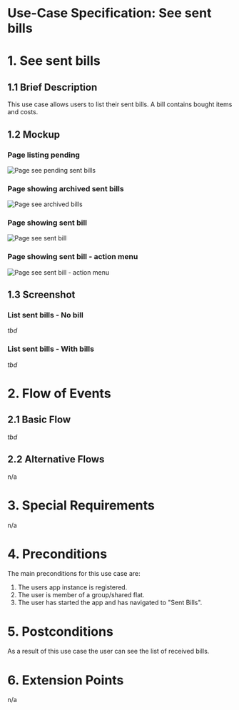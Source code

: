 # Use-Case Specification: See sent bills

# 1. See sent bills

## 1.1 Brief Description
This use case allows users to list their sent bills. A bill contains bought items and costs.

## 1.2 Mockup
### Page listing pending 
![Page see pending sent bills](../Mockups/uc_see_sent_bills_pending_list.png)

### Page showing archived sent bills
![Page see archived bills](../Mockups/uc_see_sent_bills_archive_list.png)

### Page showing sent bill
![Page see sent bill](../Mockups/uc_see_sent_bills_detail.png)

### Page showing sent bill - action menu
![Page see sent bill - action menu](../Mockups/uc_see_sent_bills_detail_actions.png)

## 1.3 Screenshot
### List sent bills - No bill
*tbd*

### List sent bills - With bills
*tbd*

# 2. Flow of Events

## 2.1 Basic Flow
*tbd*

## 2.2 Alternative Flows
n/a

# 3. Special Requirements
n/a

# 4. Preconditions
The main preconditions for this use case are:

 1. The users app instance is registered.
 2. The user is member of a group/shared flat.
 3. The user has started the app and has navigated to "Sent Bills".

# 5. Postconditions
As a result of this use case the user can see the list of received bills.

# 6. Extension Points
n/a
